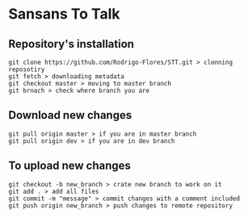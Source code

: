 # Sansans To Talk

## Repository's installation
```
git clone https://github.com/Rodrigo-Flores/STT.git > clonning reposotiry
git fetch > downloading metadata
git checkout master > moving to master branch
git brnach > check where branch you are
```

## Download new changes
```
git pull origin master > if you are in master branch
git pull origin dev > if you are in dev branch
```

## To upload new changes
```
git checkout -b new_branch > crate new branch to work on it
git add . > add all files
git commit -m "message" > commit changes with a comment included
git push origin new_branch > push changes to remote repository
```


